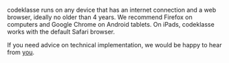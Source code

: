codeklasse runs on any device that has an internet connection and a web browser, ideally no older than 4 years. We recommend Firefox on computers and Google Chrome on Android tablets.
On iPads, codeklasse works with the default Safari browser.

If you need advice on technical implementation,
we would be happy to hear from [you](/#contact).